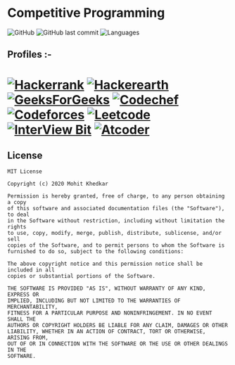 # Competitive Programming

![GitHub](https://img.shields.io/github/license/mohitkhedkar/Competitive-programming?style=for-the-badge)
![GitHub last commit](https://img.shields.io/github/last-commit/mohitkhedkar/Competitive-programming?style=for-the-badge&color=red)
![Languages](https://img.shields.io/github/languages/count/mohitkhedkar/Competitive-programming?style=for-the-badge)

## Profiles :-

# [![Hackerrank](https://img.shields.io/badge/-Hackerrank-00b300?style=for-the-badge&labelColor=00b300&logo=hackerrank&logoColor=white)](https://www.hackerrank.com/mohitkhedkar) [![Hackerearth](https://img.shields.io/badge/-hackerearth-323754?style=for-the-badge&labelColor=323754&logo=hackerearth&logoColor=d6d7dd)](https://www.hackerearth.com/@mohitkhedkar) [![GeeksForGeeks](https://img.shields.io/badge/-GeeksForGeeks-006600?style=for-the-badge&labelColor=#006600&logo=geeksforgeeks&logoColor=white)](https://auth.geeksforgeeks.org/user/mohitkhedkar/practice/) [![Codechef](https://img.shields.io/badge/-Codechef-5a331b?style=for-the-badge&labelColor=5a331b&logo=Codechef&logoColor=white)](https://www.codechef.com/users/mohitkhedkar) [![Codeforces](https://img.shields.io/badge/-codeforces-d3e6e0?style=for-the-badge&labelColor=d3e6e0&logo=codeforces&logoColor=black)](https://codeforces.com/profile/mohitkhedkar) [![Leetcode](https://img.shields.io/badge/-leetcode-f89f1b?style=for-the-badge&labelColor=f89f1b&logo=leetcode&logoColor=white)](https://leetcode.com/mohitkhedkar/) [![InterView Bit](https://img.shields.io/badge/-interviewBit-blueviolet?style=for-the-badge)](https://www.interviewbit.com/profile/mohitkhedkar) [![Atcoder](https://img.shields.io/badge/-atcoder-323754?style=for-the-badge&labelColor=323754&logo=atcoder&logoColor=d6d7dd)](https://atcoder.jp/users/mohitkhedkar)

## License

```
MIT License

Copyright (c) 2020 Mohit Khedkar

Permission is hereby granted, free of charge, to any person obtaining a copy
of this software and associated documentation files (the "Software"), to deal
in the Software without restriction, including without limitation the rights
to use, copy, modify, merge, publish, distribute, sublicense, and/or sell
copies of the Software, and to permit persons to whom the Software is
furnished to do so, subject to the following conditions:

The above copyright notice and this permission notice shall be included in all
copies or substantial portions of the Software.

THE SOFTWARE IS PROVIDED "AS IS", WITHOUT WARRANTY OF ANY KIND, EXPRESS OR
IMPLIED, INCLUDING BUT NOT LIMITED TO THE WARRANTIES OF MERCHANTABILITY,
FITNESS FOR A PARTICULAR PURPOSE AND NONINFRINGEMENT. IN NO EVENT SHALL THE
AUTHORS OR COPYRIGHT HOLDERS BE LIABLE FOR ANY CLAIM, DAMAGES OR OTHER
LIABILITY, WHETHER IN AN ACTION OF CONTRACT, TORT OR OTHERWISE, ARISING FROM,
OUT OF OR IN CONNECTION WITH THE SOFTWARE OR THE USE OR OTHER DEALINGS IN THE
SOFTWARE.

```
